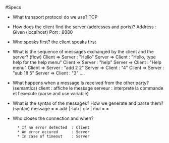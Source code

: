 #Specs

* What transport protocol do we use?
		TCP
* How does the client find the server (addresses and ports)?
		Address : 	Given (localhost)
		Port :		8080
	
* Who speaks first?
		the client speaks first
	
* What is the sequence of messages exchanged by the client and the server? (flow)
		Client => Server : "Hello"
		Server => Client : "Hello, type help for the help menu"
		Client => Server : "help"
		Server => Client : "Help menu"
		Client => Server : "add 2 2"
		Server => Client : "4"
		Client => Server : "sub 18 5"
		Server => Client : "3"
		....
		
* What happens when a message is received from the other party? (semantics)
		client : affiche le message
		serveur : interprete la commande et l'execute (parse and use variable)
	
* What is the syntax of the messages? How we generate and parse them? (syntax)
	    message = <op> <var1> <var2>
		<op>    = add | sub | div | mul 
		<var2>  = <number>
		<var1>  = <number>
	
* Who closes the connection and when?

		* If no error detected 	: Client
		* An error occured		: Server
		* In case of timeout 	: Server
